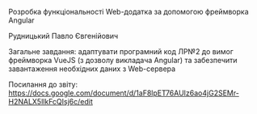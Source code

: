 Розробка функціональності Web-додатка за допомогою фреймворка Angular

Рудницький Павло Євгенійович

Загальне завдання: адаптувати програмний код ЛР№2 до вимог фреймворка VueJS (з дозволу викладача Angular) та забезпечити завантаження необхідних даних з Web-сервера 

Посилання до звіту: https://docs.google.com/document/d/1aF8lpET76AUIz6ao4jG2SEMr-H2NALX5llkFcQIsj6c/edit
